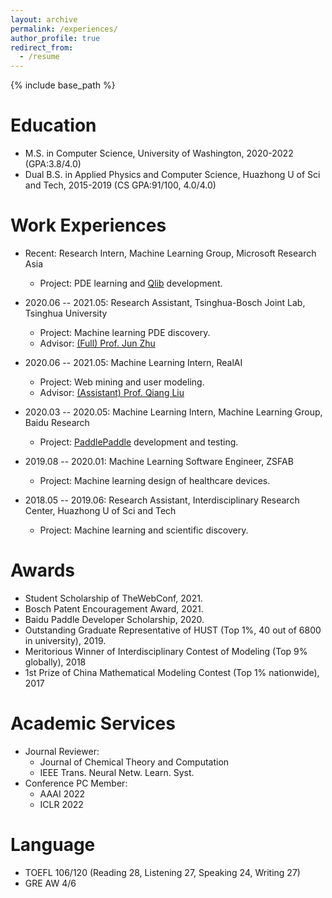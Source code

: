 ```yaml
---
layout: archive
permalink: /experiences/
author_profile: true
redirect_from:
  - /resume
---
```


{% include base_path %}

Education
======
* M.S. in Computer Science, University of Washington, 2020-2022 (GPA:3.8/4.0)
* Dual B.S. in Applied Physics and Computer Science, Huazhong U of Sci and Tech, 2015-2019 (CS GPA:91/100, 4.0/4.0)

Work Experiences
======
* Recent: Research Intern, Machine Learning Group, Microsoft Research Asia 
  * Project: PDE learning and [Qlib](https://github.com/microsoft/qlib) development.

* 2020.06 -- 2021.05: Research Assistant, Tsinghua-Bosch Joint Lab, Tsinghua University 
  * Project: Machine learning PDE discovery.
  * Advisor: [(Full) Prof. Jun Zhu](http://ml.cs.tsinghua.edu.cn/~jun/index.shtml)

* 2020.06 -- 2021.05: Machine Learning Intern, RealAI
  * Project: Web mining and user modeling.
  * Advisor: [(Assistant) Prof. Qiang Liu](https://john-qiangliu.tech/)

* 2020.03 -- 2020.05: Machine Learning Intern, Machine Learning Group, Baidu Research
  * Project: [PaddlePaddle](https://github.com/PaddlePaddle) development and testing.

* 2019.08 -- 2020.01: Machine Learning Software Engineer, ZSFAB
  * Project: Machine learning design of healthcare devices.

* 2018.05 -- 2019.06: Research Assistant, Interdisciplinary Research Center, Huazhong U of Sci and Tech
  * Project: Machine learning and scientific discovery.

Awards
======
* Student Scholarship of TheWebConf, 2021.
* Bosch Patent Encouragement Award, 2021.
* Baidu Paddle Developer Scholarship, 2020.
* Outstanding Graduate Representative of HUST (Top 1%, 40 out of 6800 in university), 2019.
* Meritorious Winner of Interdisciplinary Contest of Modeling (Top 9% globally), 2018
* 1st Prize of China Mathematical Modeling Contest (Top 1% nationwide), 2017

Academic Services
======
* Journal Reviewer:
  * Journal of Chemical Theory and Computation
  * IEEE Trans. Neural Netw. Learn. Syst.
* Conference PC Member:
  * AAAI 2022
  * ICLR 2022
  
Language
======
* TOEFL 106/120 (Reading 28, Listening 27, Speaking 24, Writing 27)
* GRE AW 4/6
  

